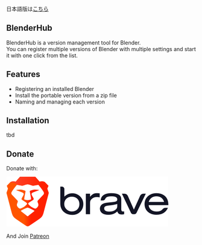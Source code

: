 日本語版は[こちら](./README_ja.md)

## BlenderHub

BlenderHub is a version management tool for Blender.     
You can register multiple versions of Blender with multiple settings and start it with one click from the list.

## Features

- Registering an installed Blender
- Install the portable version from a zip file
- Naming and managing each version

## Installation

tbd

## Donate

Donate with:

[![Brave](https://raw.githubusercontent.com/Chipsnet/blender-hub/master/.github/brave-logotype-full-color.png)](https://brave.com/chi953)

And Join [Patreon](https://www.patreon.com/minato86)